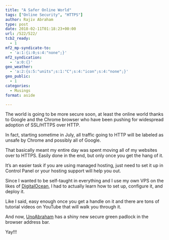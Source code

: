 ```yaml
---
title: "A Safer Online World"
tags: ["Online Security", "HTTPS"]
author: Rajiv Abraham
type: post
date: 2018-02-11T01:18:23+00:00
url: /522/522/
tcb2_ready:
  - 1
mf2_mp-syndicate-to:
  - 'a:1:{i:0;s:4:"none";}'
mf2_syndication:
  - 'a:0:{}'
geo_weather:
  - 'a:2:{s:5:"units";s:1:"C";s:4:"icon";s:4:"none";}'
geo_public:
  - 1
categories:
  - Musings
format: aside

---
```

<p style="text-align: left;">
  The world is going to be more secure soon, at least the online world thanks to Google and the Chrome browser who have been pushing for widespread adoption of SSL/HTTPS over HTTP.
</p>

<p style="text-align: left;">
  In fact, starting sometime in July, all traffic going to HTTP will be labeled as unsafe by Chrome and possibly all of Google.
</p>

<p style="text-align: left;">
  That basically meant my entire day was spent moving all of my websites over to HTTPS. Easily done in the end, but only once you get the hang of it.
</p>

<p style="text-align: left;">
  It&#8217;s an easier task if you are using managed hosting, just need to set it up in Control Panel or your hosting support will help you out.
</p>

<p style="text-align: left;">
  Since I wanted to be self-taught in everything and I use my own VPS on the likes of <a href="https://m.do.co/c/e3723356b65f" target="_blank" rel="noopener">DigitalOcean</a>, I had to actually learn how to set up, configure it, and deploy it.
</p>

<p style="text-align: left;">
  Like I said, easy enough once you get a handle on it and there are tons of tutorial videos on YouTube that will walk you through it.
</p>

<p style="text-align: left;">
  And now, <a href="https://abraham.uno/" target="_blank" rel="noopener">UnoAbraham</a> has a shiny new secure green padlock in the browser address bar.
</p>

<p style="text-align: left;">
  Yay!!!
</p>